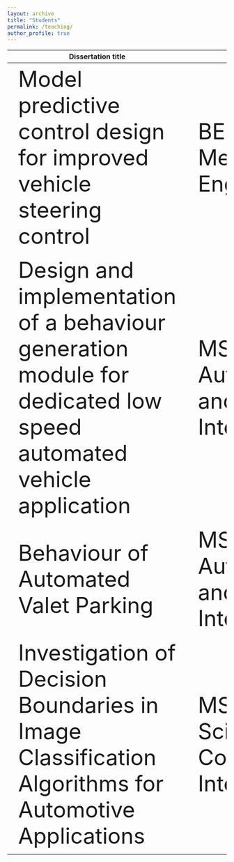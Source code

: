 ```yaml
---
layout: archive
title: "Students"
permalink: /teaching/
author_profile: true
---
```


<style>
td {
  font-size: 50px
}
</style>

|Dissertation title | Course | Student | Date |
| ----------------- | ------ | ------- | ---- |
| Model predictive control design for improved vehicle steering control  | BEng Mechanical Engineering | Jeer H. | March 2020 |
| Design and implementation of a behaviour generation module for dedicated low speed automated vehicle application | MSc Control, Automation and Artificial Intelligence | Li Z. | July 2020 |
| Behaviour of Automated Valet Parking | MSc Control, Automation and Artificial Intelligence | Stephen E. | July 2020 |
| Investigation of Decision Boundaries in Image Classification Algorithms for Automotive Applications | MSc Data Science and Computational Intelligence | Zohreh M. | August 2020 |
